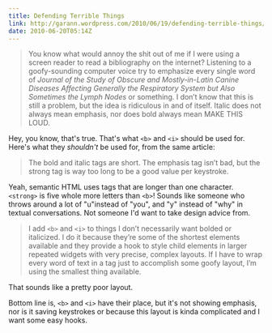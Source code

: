 ```yaml
---
title: Defending Terrible Things
link: http://garann.wordpress.com/2010/06/19/defending-terrible-things/
date: 2010-06-20T05:14Z
---
```

> You know what would annoy the shit out of me if I were using a screen reader to read a bibliography on the internet?
> Listening to a goofy-sounding computer voice try to emphasize every single word of *Journal of the Study of Obscure
> and Mostly-in-Latin Canine Diseases Affecting Generally the Respiratory System but Also Sometimes the Lymph Nodes* or
> something. I don’t know that this is still a problem, but the idea is ridiculous in and of itself. Italic does not
> always mean emphasis, nor does bold always mean MAKE THIS LOUD.

Hey, you know, that's true. That's what `<b>` and `<i>` should be used for. Here's what they *shouldn't* be used for, from the same article:

> The bold and italic tags are short. The emphasis tag isn’t bad, but the strong tag is way too long to be a good value
> per keystroke.

Yeah, semantic HTML uses tags that are longer than one character. `<strong>` is five whole more letters than `<b>`! Sounds like someone who throws around a lot of "u"instead of "you", and "y" instead of "why" in textual conversations. Not someone I'd want to take design advice from.

> I add `<b>` and `<i>` to things I don’t necessarily want bolded or italicized. I do it because they’re some of the
> shortest elements available and they provide a hook to style child elements in larger repeated widgets with very
> precise, complex layouts. If I have to wrap every word of text in a tag just to accomplish some goofy layout, I’m
> using the smallest thing available.

That sounds like a pretty poor layout.

Bottom line is, `<b>` and `<i>` have their place, but it's not showing emphasis, nor is it saving keystrokes or because this layout is kinda complicated and I want some easy hooks.
